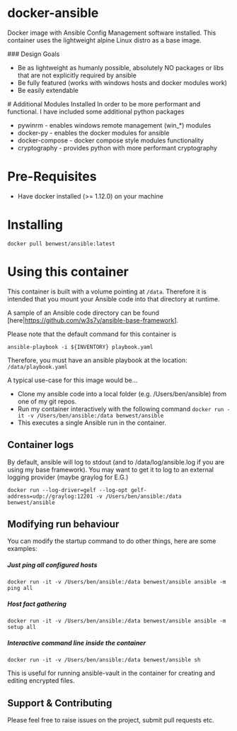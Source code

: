 # docker-ansible
Docker image with Ansible Config Management software installed.
This container uses the lightweight alpine Linux distro as a base image.

### Design Goals
* Be as lightweight as humanly possible, absolutely NO packages or libs that are not explicitly required by ansible
* Be fully featured (works with windows hosts and docker modules work)
* Be easily extendable

# Additional Modules Installed
In order to be more performant and functional. I have included some
additional python packages

* pywinrm        - enables windows remote management (win_*) modules
* docker-py      - enables the docker modules for ansible
* docker-compose - docker compose style modules functionality
* cryptography   - provides python with more performant cryptography

# Pre-Requisites
* Have docker installed (>= 1.12.0) on your machine

# Installing
```shell
docker pull benwest/ansible:latest
```

# Using this container
This container is built with a volume pointing at ```/data```.  Therefore
it is intended that you mount your Ansible code into that directory at runtime.

A sample of an Ansible code directory can be found
[here|https://github.com/w3s7y/ansible-base-framework].

Please note that the default command for this container is
```shell
ansible-playbook -i ${INVENTORY} playbook.yaml
```
Therefore, you must have an ansible playbook at the location:
`/data/playbook.yaml`

A typical use-case for this image would be...
* Clone my ansible code into a local folder (e.g. /Users/ben/ansible) from one of my git repos.
* Run my container interactively with the following command `docker run -it -v /Users/ben/ansible:/data benwest/ansible`
* This executes a single Ansible run in the container.

## Container logs
By default, ansible will log to stdout (and to /data/log/ansible.log if you
  are using my base framework).  You may want to get it to log to an external
  logging provider (maybe graylog for E.G.)

```shell
docker run --log-driver=gelf --log-opt gelf-address=udp://graylog:12201 -v /Users/ben/ansible:/data benwest/ansible
```

## Modifying run behaviour
You can modify the startup command to do other things, here are some examples:

##### Just ping all configured hosts
```shell
docker run -it -v /Users/ben/ansible:/data benwest/ansible ansible -m ping all
```

##### Host fact gathering
```shell
docker run -it -v /Users/ben/ansible:/data benwest/ansible ansible -m setup all
```

##### Interactive command line inside the container
```shell
docker run -it -v /Users/ben/ansible:/data benwest/ansible sh
```
This is useful for running ansible-vault in the container for creating and
editing encrypted files.

## Support & Contributing
Please feel free to raise issues on the project, submit pull requests etc.
